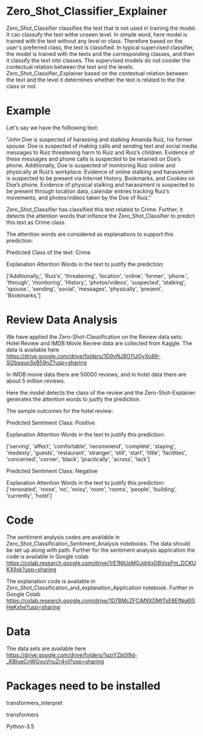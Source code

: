 # Zero_Shot_Classifier_Explainer

Zero_Shot_Classifier classifies the text that is not used in training the model. It can classufy the text withe unseen level. In simple word, here model is trained with the text without any level or class. Therefore based on the user's preferred class, the text is classified. In typical supervised classifier, the model is trained with the texts and the corresponding classes, and then it classify the text into classes. The supervised models do not cosider the contectual relation between the text and the levels. Zero_Shot_Classifier_Explainer based on the contextual relation between the text and the level it determines whether the text is related to the the class or not. 

# Example

Let's say we have the folllowing text:

"John Doe is suspected of harassing and stalking Amanda Ruiz, his former spouse. Doe is suspected of making calls and sending text and social media messages to Ruiz threatening harm to Ruiz and Ruiz’s children. Evidence of these messages and phone calls is suspected to be retained on Doe’s phone. Additionally, Doe is suspected of monitoring Ruiz online and physically at Ruiz’s workplace. Evidence of online stalking and harassment is suspected to be present via Internet History, Bookmarks, and Cookies on Doe’s phone. Evidence of physical stalking and harassment is suspected to be present through location data, calendar entries tracking Ruiz’s movements, and photos/videos taken by the Doe of Ruiz."

Zero_Shot_Classifier has classified this text related to Crime. Further, it detects the attention words that inflence the Zero_Shot_Classifier to predict this text as Crime class.

The attention words are considered as explanations to support this prediction:




Predicted  Class of the text: 
Crime

Explanation Attention Words in the text to justify the prediction:

['Additionally,', 'Ruiz’s', 'threatening', 'location', 'online', 'former', 'phone.', 'through', 'monitoring', 'History,', 'photos/videos', 'suspected', 'stalking', 'spouse.', 'sending', 'social', 'messages', 'physically', 'present', 'Bookmarks,']




# Review Data Analysis

We have applied the Zero-Shot-Classification on the Review data sets: Hotel Review and IMDB Movie Review data are collected from Kaggle. The data is available here https://drive.google.com/drive/folders/1D9vNJ9O11JOyXo89-Sl2bsguoSxB59nZ?usp=sharing

In IMDB movie data there are 50000 reviews, and in hotel data there are about 5 million reviews.

Here  the model detects the class of the review and the Zero-Shot-Explainer generates the attention words to justfy the prediction.

The sample outcomes for the hotel review:

Predicted Sentiment Class: 
Positive

Explanation Attention Words in the text to justify this prediction:

['serving', 'affect', 'comfortable', 'recommend', 'complete', 'staying', 'modesty', 'guests', 'restaurant', 'stranger', 'still', 'start', 'little', 'facilities', 'concerned', 'corner', 'black', 'practically', 'across', 'lack']


Predicted Sentiment Class: 
Negative

Explanation Attention Words in the text to justify this prediction:
['renovated', 'noise', 'no', 'noisy', 'room', 'rooms', 'people', 'building', 'currently', 'hotel']

# Code

The sentiment analysis codes are available in Zero_Shot_Classification_Sentiment_Analysis notebooks. The data should be set up along with path. Further for the sentiment analysis application the code is available in Google colab https://colab.research.google.com/drive/1rE1NIUsMOJdrkxDBVssPm_DCKUKXlIxk?usp=sharing


The explanation code is available in Zero_Shot_Classification_and_explanation_Application notebook. Further in Google Colab https://colab.research.google.com/drive/1D78McZFCjM9XDMtTsE8EfNg6lSHeKxhe?usp=sharing

# Data

The data sets are available here https://drive.google.com/drive/folders/1qziYZb0l9d-_KBIueCnWGvuVnuZr4yil?usp=sharing

# Packages need to be installed

transformers_interpret

transformers

Python-3.5






















